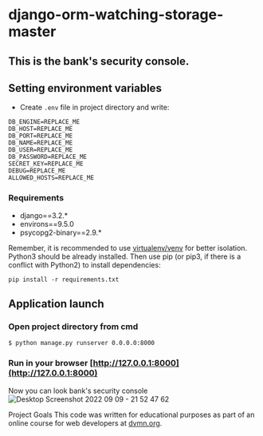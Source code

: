 # django-orm-watching-storage-master
## This is the bank's security console.

## Setting environment variables
* Create `.env` file in project directory and write:
```
DB_ENGINE=REPLACE_ME
DB_HOST=REPLACE_ME
DB_PORT=REPLACE_ME
DB_NAME=REPLACE_ME
DB_USER=REPLACE_ME
DB_PASSWORD=REPLACE_ME
SECRET_KEY=REPLACE_ME
DEBUG=REPLACE_ME
ALLOWED_HOSTS=REPLACE_ME
```		
### Requirements
* django==3.2.*
* environs==9.5.0
* psycopg2-binary==2.9.*

Remember, it is recommended to use [virtualenv/venv](https://docs.python.org/3/library/venv.html) for better isolation.
Python3 should be already installed. Then use pip (or pip3, if there is a conflict with Python2) to install dependencies:
```
pip install -r requirements.txt
```		
## Application launch

### Open project directory from cmd
```
$ python manage.py runserver 0.0.0.0:8000
```

### Run in your browser [http://127.0.0.1:8000](http://127.0.0.1:8000)

Now you can look bank's security console
![Desktop Screenshot 2022 09 09 - 21 52 47 62](https://user-images.githubusercontent.com/105148929/189380185-da54425f-cbef-4d6c-a310-bfda8b3d57a6.png)


Project Goals
This code was written for educational purposes as part of an online course for web developers at [dvmn.org](https://dvmn.org/).
